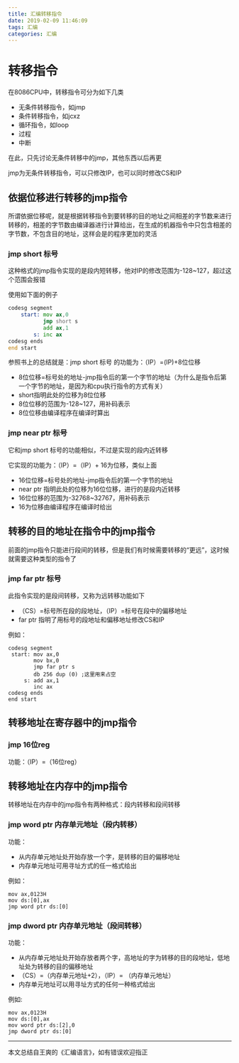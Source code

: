 ```yaml
---
title: 汇编转移指令
date: 2019-02-09 11:46:09
tags: 汇编
categories: 汇编
---
```

# 转移指令
在8086CPU中，转移指令可分为如下几类  
* 无条件转移指令，如jmp
* 条件转移指令，如jcxz
* 循环指令，如loop
* 过程
* 中断

在此，只先讨论无条件转移中的jmp，其他东西以后再更

jmp为无条件转移指令，可以只修改IP，也可以同时修改CS和IP

## 依据位移进行转移的jmp指令
所谓依据位移呢，就是根据转移指令到要转移的目的地址之间相差的字节数来进行转移的，相差的字节数由编译器进行计算给出，在生成的机器指令中只包含相差的字节数，不包含目的地址，这样会是的程序更加的灵活

### jmp short 标号
这种格式的jmp指令实现的是段内短转移，他对IP的修改范围为-128~127，超过这个范围会报错

使用如下面的例子
```asm
codesg segment
    start: mov ax,0
           jmp short s
           add ax,1
        s: inc ax
codesg ends
end start        
```
参照书上的总结就是：jmp short 标号 的功能为：（IP）=(IP)+8位位移

* 8位位移=标号处的地址-jmp指令后的第一个字节的地址（为什么是指令后第一个字节的地址，是因为和cpu执行指令的方式有关）
* short指明此处的位移为8位位移
* 8位位移的范围为-128~127，用补码表示
* 8位位移由编译程序在编译时算出

### jmp near ptr 标号
它和jmp short 标号的功能相似，不过是实现的段内近转移

它实现的功能为：（IP）=（IP）+ 16为位移，类似上面
* 16位位移=标号处的地址-jmp指令后的第一个字节的地址
* near ptr 指明此处的位移为16位位移，进行的是段内近转移
* 16位位移的范围为-32768~32767，用补码表示
* 16为位移由编译程序在编译时给出

## 转移的目的地址在指令中的jmp指令
前面的jmp指令只能进行段间的转移，但是我们有时候需要转移的“更远”，这时候就需要这种类型的指令了
### jmp far ptr 标号
此指令实现的是段间转移，又称为远转移功能如下

* （CS）=标号所在段的段地址，（IP）=标号在段中的偏移地址
* far ptr 指明了用标号的段地址和偏移地址修改CS和IP

例如：
```
codesg segment
 start: mov ax,0
        mov bx,0
        jmp far ptr s
        db 256 dup (0) ;这里用来占空
     s: add ax,1
        inc ax
codesg ends
end start        
```

## 转移地址在寄存器中的jmp指令
### jmp 16位reg
功能：（IP）=（16位reg）

## 转移地址在内存中的jmp指令
转移地址在内存中的jmp指令有两种格式：段内转移和段间转移
### jmp word ptr 内存单元地址（段内转移）
功能：
* 从内存单元地址处开始存放一个字，是转移的目的偏移地址
* 内存单元地址可用寻址方式的任一格式给出

例如：
```
mov ax,0123H
mov ds:[0],ax
jmp word ptr ds:[0]
```

### jmp dword ptr 内存单元地址（段间转移）
功能：
* 从内存单元地址处开始存放者两个字，高地址的字为转移的目的段地址，低地址处为转移的目的偏移地址
* （CS）=（内存单元地址+2），（IP）= （内存单元地址）
* 内存单元地址可以用寻址方式的任何一种格式给出

例如:
```
mov ax,0123H
mov ds:[0],ax
mov word ptr ds:[2],0
jmp dword ptr ds:[0]
```
---
本文总结自王爽的《汇编语言》，如有错误欢迎指正